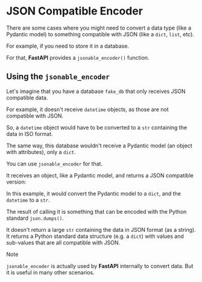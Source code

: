
# JSON Compatible Encoder


There are some cases where you might need to convert a data type (like a Pydantic model) to something compatible with JSON (like a `dict`, `list`, etc).


For example, if you need to store it in a database.


For that, **FastAPI** provides a `jsonable_encoder()` function.


## Using the `jsonable_encoder`


Let's imagine that you have a database `fake_db` that only receives JSON compatible data.


For example, it doesn't receive `datetime` objects, as those are not compatible with JSON.


So, a `datetime` object would have to be converted to a `str` containing the data in ISO format.


The same way, this database wouldn't receive a Pydantic model (an object with attributes), only a `dict`.


You can use `jsonable_encoder` for that.


It receives an object, like a Pydantic model, and returns a JSON compatible version:


In this example, it would convert the Pydantic model to a `dict`, and the `datetime` to a `str`.


The result of calling it is something that can be encoded with the Python standard `json.dumps()`.


It doesn't return a large `str` containing the data in JSON format (as a string). It returns a Python standard data structure (e.g. a `dict`) with values and sub-values that are all compatible with JSON.



Note


`jsonable_encoder` is actually used by **FastAPI** internally to convert data. But it is useful in many other scenarios.




